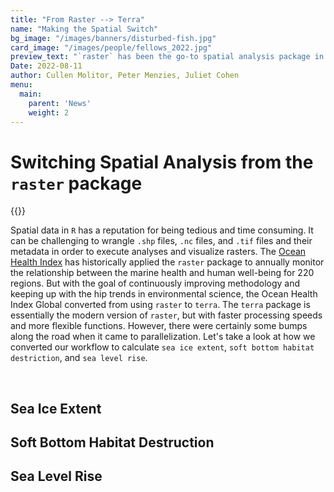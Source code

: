```yaml
---
title: "From Raster --> Terra"
name: "Making the Spatial Switch"
bg_image: "/images/banners/disturbed-fish.jpg"
card_image: "/images/people/fellows_2022.jpg"
preview_text: "`raster` has been the go-to spatial analysis package in R since the dawn of time, but we converted our workflow to the more modern `terra` package. At the Ocean Health Index, we work with spatial data for a plethora of goals like mapping sea ice extent and habitat types that sequester carbon throughout the land and coastal nations. Let's dive into how we converted our code from `raster` to `terra`."
Date: 2022-08-11
author: Cullen Molitor, Peter Menzies, Juliet Cohen
menu:
  main:
    parent: 'News'
    weight: 2
---
```

# Switching Spatial Analysis from the `raster` package

{{<newsHead>}}

Spatial data in `R` has a reputation for being tedious and time consuming. It can be challenging to wrangle `.shp` files, `.nc` files, and `.tif` files and their metadata in order to execute analyses and visualize rasters. The [Ocean Health Index](https://oceanhealthindex.org/) has historically applied the `raster` package to annually monitor the relationship between the marine health and human well-being for 220 regions. But with the goal of continuously improving methodology and keeping up with the hip trends in environmental science, the Ocean Health Index Global converted from using `raster` to `terra`. The `terra` package is essentially the modern version of `raster`, but with faster processing speeds and more flexible functions. However, there were certainly some bumps along the road when it came to parallelization. Let's take a look at how we converted our workflow to calculate `sea ice extent`, `soft bottom habitat destriction`, and `sea level rise`.

<br>

## Sea Ice Extent

## Soft Bottom Habitat Destruction

## Sea Level Rise




